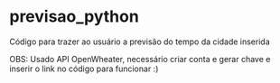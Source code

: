 ﻿# previsao_python
Código para trazer ao usuário a previsão do tempo da cidade inserida

OBS: Usado API OpenWheater, necessário criar conta e gerar chave e inserir o link no código para funcionar :)

